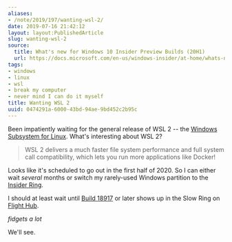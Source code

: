```yaml
---
aliases:
- /note/2019/197/wanting-wsl-2/
date: 2019-07-16 21:42:12
layout: layout:PublishedArticle
slug: wanting-wsl-2
source:
  title: What's new for Windows 10 Insider Preview Builds (20H1)
  url: https://docs.microsoft.com/en-us/windows-insider/at-home/whats-new-wip-at-home-20h1
tags:
- windows
- linux
- wsl
- break my computer
- never mind I can do it myself
title: Wanting WSL 2
uuid: 0474291a-6000-43bd-94ae-9bd452c2b95c
---
```


Been impatiently waiting for the general release of WSL 2 -- the [Windows
Subsystem for Linux][]. What's interesting about WSL 2?

[Windows Subsystem for Linux]: https://docs.microsoft.com/en-us/windows/wsl/about

> WSL 2 delivers a much faster file system performance and full system call
> compatibility, which lets you run more applications like Docker!

Looks like it's scheduled to go out in the first half of 2020.  So I can either
wait *several* months or switch my rarely-used Windows partition to the [Insider
Ring][].

[Insider Ring]: https://insider.windows.com/en-us/how-to-overview/

I should at least wait until [Build 18917][] or later shows up in the Slow Ring
on [Flight Hub][].

[Build 18917]: https://blogs.windows.com/windowsexperience/2019/06/12/announcing-windows-10-insider-preview-build-18917/#VhwdYU5EDiYa7XDx.97

[Flight Hub]: https://docs.microsoft.com/en-us/windows-insider/flight-hub/

*fidgets a lot*

We'll see.
